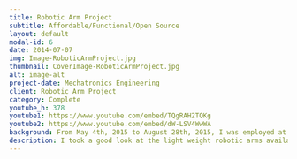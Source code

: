 ```yaml
---
title: Robotic Arm Project
subtitle: Affordable/Functional/Open Source 
layout: default
modal-id: 6
date: 2014-07-07
img: Image-RoboticArmProject.jpg
thumbnail: CoverImage-RoboticArmProject.jpg
alt: image-alt
project-date: Mechatronics Engineering
client: Robotic Arm Project
category: Complete
youtube_h: 378
youtube1: https://www.youtube.com/embed/TQgRAH2TQKg
youtube2: https://www.youtube.com/embed/dW-LSV4WwWA
background: From May 4th, 2015 to August 28th, 2015, I was employed at MakeLab as the Research and Development Robotics Engineer Co-Op. During my time at MakeLab, I was in charge of the Robotic Arm Project (RAP). This project was started through my suggestion to develop a robotic arm from scratch. This was after realizing that the light weight robotic arms that are on the market do not completely suit the needs of MakeLab. The project started on the 25th of June 2015 and by mid July 2015, the project was put on hold as a result of a change of project priority at MakeLab. In order to finish the development of the robotic arm, I was given ownership of the project outside of MakeLab and continued the development as a separate entity with the goal to deliver the robotic arm at a later date. 
description: I took a good look at the light weight robotic arms available, but either they were not functional or too expensive. I still wanted to learn more about the robotic arms, but there were just not enough information on how they are made. Robotic arms like the UR5 and Kinova’s JACO2 are amazing, but not only are they expensive, but I could not find much information on their individual actuators. So I started this project with MakeLab and now I am working with Swapnil Patel, a good friend of mine to accomplish the long dream of modular robotics! This project is all about keeping the cost low with reasonable functionality, a modular design and most importantly, keeping everything open source. The idea is to leverage the fast growing 3D printing technology and wildly available parts like PVC piping. The individual actuators are assembled with 3D printed parts that brings all of the motors, transmissions, microcontrollers, PVC pipings and various sensors together. These actuators are built to fit into 3 inch PVC piping, so that the robotic arm can be assembled using 3 inch PVC pipes, elbows, and other connectors to have the perfect configuration for the specific task. The goal of this project is to have a 4 DOF open source robotic arm with a 1 meter range and 1kg payload (at MAX range). The system is going to be ROS enabled, which means that anyone can use the open source platform of ROS to control our robotic arm! The material cost of this project is aimed to be $2500 CAD.
---
```

